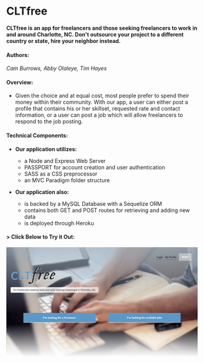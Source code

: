 # CLTfree

__CLTfree is an app for freelancers and those seeking freelancers to work in and around Charlotte, NC. Don't outsource your project to a different country or state, hire your neighbor instead.__

#### Authors:
_Cam Burrows, Abby Olaleye, Tim Hayes_

#### Overview:
* Given the choice and at equal cost, most people prefer to spend their money within their community. With our app, a user can either post a profile that contains his or her skillset, requested rate and contact information, or a user can post a job which will allow freelancers to respond to the job posting.

#### Technical Components: 

* __Our application utilizes:__
    * a Node and Express Web Server
    * PASSPORT for account creation and user authentication
    * SASS as a CSS preprocessor
    * an MVC Paradigm folder structure

* __Our application also:__
    * is backed by a MySQL Database with a Sequelize ORM
    * contains both GET and POST routes for retrieving and adding new data
    * is deployed through Heroku

#### > __Click Below to Try it Out:__
[![clt-free](public/img/cltfree.png)](https://clt-free.herokuapp.com/)

<!-- 
                      /^--^\     /^--^\     /^--^\
                      \____/     \____/     \____/
                     /      \   /      \   /      \
                    |        | |        | |        |
                     \__  __/   \__  __/   \__  __/
|^|^|^|^|^|^|^|^|^|^|^|^\ \^|^|^|^/ /^|^|^|^|^\ \^|^|^|^|^|^|^|^|^|^|^|^|
| | | | | | | | | | | | |\ \| | |/ /| | | | | | \ \ | | | | | | | | | | |
########################/ /######\ \###########/ /#######################
| | | | | | | | | | | | \/| | | | \/| | | | | |\/ | | | | | | | | | | | |
|_|_|_|_|_|_|_|_|_|_|_|_|_|_|_|_|_|_|_|_|_|_|_|_|_|_|_|_|_|_|_|_|_|_|_|_| 
-->
